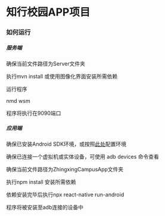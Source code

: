 # 知行校园APP项目

### 如何运行

##### 服务端

确保当前文件路径为Server文件夹

执行mvn install 或使用图像化界面安装所需依赖

运行程序

nmd wsm

程序将执行在9090端口

##### 应用端

确保已安装Android SDK环境，或按照[此处](https://reactnative.cn/docs/environment-setup)配置环境

确保已连接一个虚拟机或实体设备，可使用 adb devices 命令查看

确保当前文件路径为ZhingxingCampusApp文件夹

执行npm install 安装所需依赖

依赖安装完毕后执行npx react-native run-android

程序将被安装至adb连接的设备中
